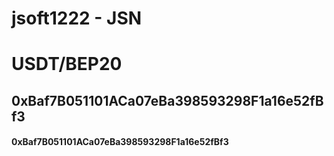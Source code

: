 # jsoft1222 - JSN

# USDT/BEP20 
## 0xBaf7B051101ACa07eBa398593298F1a16e52fBf3
#### 0xBaf7B051101ACa07eBa398593298F1a16e52fBf3



